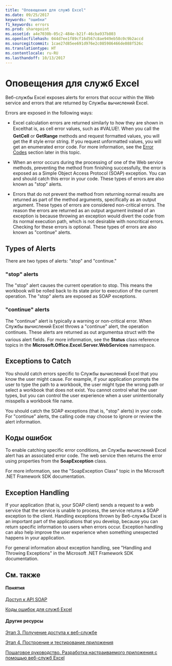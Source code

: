 ```yaml
---
title: "Оповещения для служб Excel"
ms.date: 09/25/2017
keywords: "ошибки"
f1_keywords: errors
ms.prod: sharepoint
ms.assetid: a4e7030b-05c2-484e-b21f-46cba937b803
ms.openlocfilehash: 044d7ee1f89cf16d567c8ae949eb58c0c9b2accd
ms.sourcegitcommit: 1cae27d85ee691d976e2c085986466de088f526c
ms.translationtype: HT
ms.contentlocale: ru-RU
ms.lasthandoff: 10/13/2017
---
```

# <a name="excel-services-alerts"></a>Оповещения для служб Excel

Веб-службы Excel exposes alerts for errors that occur within the Web service and errors that are returned by Службы вычислений Excel.
  
    
    

Errors are exposed in the following ways:
- Excel calculation errors are returned similarly to how they are shown in Excelthat is, as cell error values, such as #VALUE!. When you call the **GetCell** or **GetRange** methods and request formatted values, you will get the # style error string. If you request unformatted values, you will get an enumerated error code. For more information, see the [Error Codes](#excel-services-alerts_errorcodes) section later in this topic.
    
  
- When an error occurs during the processing of one of the Web service methods, preventing the method from finishing successfully, the error is exposed as a Simple Object Access Protocol (SOAP) exception. You can and should catch this error in your code. These types of errors are also known as "stop" alerts.
    
  
- Errors that do not prevent the method from returning normal results are returned as part of the method arguments, specifically as an output argument. These types of errors are considered non-critical errors. The reason the errors are returned as an output argument instead of an exception is because throwing an exception would divert the code from its normal execution path, which is not desirable with noncritical errors. Checking for these errors is optional. These types of errors are also known as "continue" alerts.
    
  

## <a name="types-of-alerts"></a>Types of Alerts

There are two types of alerts: "stop" and "continue."
  
    
    

### <a name="stop-alerts"></a>"stop" alerts

The "stop" alert causes the current operation to stop. This means the workbook will be rolled back to its state prior to execution of the current operation. The "stop" alerts are exposed as SOAP exceptions.
  
    
    

### <a name="continue-alerts"></a>"continue" alerts

The "continue" alert is typically a warning or non-critical error. When Службы вычислений Excel throws a "continue" alert, the operation continues. These alerts are returned as out argumentsa struct with the various alert fields. For more information, see the **Status** class reference topics in the **Microsoft.Office.Excel.Server.WebServices** namespace.
  
    
    

## <a name="exceptions-to-catch"></a>Exceptions to Catch

You should catch errors specific to Службы вычислений Excel that you know the user might cause. For example, if your application prompts the user to type the path to a workbook, the user might type the wrong path or select a workbook that does not exist. You cannot control what the user types, but you can control the user experience when a user unintentionally misspells a workbook file name.
  
    
    
You should catch the SOAP exceptions (that is, "stop" alerts) in your code. For "continue" alerts, the calling code may choose to ignore or review the alert information.
  
    
    

## <a name="error-codes"></a>Коды ошибок
<a name="excel-services-alerts_errorcodes"> </a>

To enable catching specific error conditions, an Службы вычислений Excel alert has an associated error code. The web service then returns the error using properties from the **SoapException** class.
  
    
    
For more information, see the "SoapException Class" topic in the Microsoft .NET Framework SDK documentation.
  
    
    

## <a name="exception-handling"></a>Exception Handling
<a name="excel-services-alerts_errorcodes"> </a>

If your application (that is, your SOAP client) sends a request to a web service that the service is unable to process, the service returns a SOAP exception to the client. Handling exceptions thrown by Веб-службы Excel is an important part of the applications that you develop, because you can return specific information to users when errors occur. Exception handling can also help improve the user experience when something unexpected happens in your application.
  
    
    
For general information about exception handling, see "Handling and Throwing Exceptions" in the Microsoft .NET Framework SDK documentation.
  
    
    

## <a name="see-also"></a>См. также
<a name="excel-services-alerts_errorcodes"> </a>


#### <a name="concepts"></a>Понятия


  
    
    
 [Доступ к API SOAP](accessing-the-soap-api.md)
  
    
    
 [Коды ошибок для служб Excel](excel-services-error-codes.md)
#### <a name="other-resources"></a>Другие ресурсы


  
    
    
 [Этап 3. Получение доступа к веб-службе](step-3-accessing-the-web-service.md)
  
    
    
 [Этап 4. Построение и тестирование приложения](step-4-building-and-testing-the-application.md)
  
    
    
 [Пошаговое руководство. Разработка настраиваемого приложения с помощью веб-служб Excel](walkthrough-developing-a-custom-application-using-excel-web-services.md)
